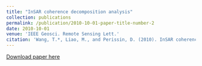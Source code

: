 ```yaml
---
title: "InSAR coherence decomposition analysis"
collection: publications
permalink: /publication/2010-10-01-paper-title-number-2
date: 2010-10-01
venue: 'IEEE Geosci. Remote Sensing Lett.'
citation: 'Wang, T.*, Liao, M., and Perissin, D. (2010). InSAR coherence decomposition analysis. IEEE Geosci. Remote Sensing Lett., 7(1), 156-160.'
---
```

[Download paper here](http://academicpages.github.io/files/paper2.pdf)
